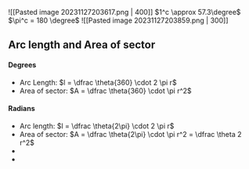 ![[Pasted image 20231127203617.png | 400]]
$1^c \approx 57.3\degree$
$\pi^c = 180 \degree$
![[Pasted image 20231127203859.png | 300]]
## Arc length and Area of sector
#### Degrees 
- Arc Length: $l = \dfrac \theta{360} \cdot 2 \pi r$
- Area of sector: $A = \dfrac \theta{360} \cdot \pi r^2$
#### Radians
- Arc length: $l = \dfrac \theta{2\pi} \cdot 2 \pi r$
- Area of sector: $A = \dfrac \theta{2\pi} \cdot \pi r^2 = \dfrac \theta 2 r^2$
- 
- 
